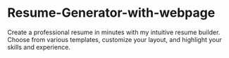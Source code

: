 # Resume-Generator-with-webpage
Create a professional resume in minutes with my intuitive resume builder. Choose from various templates, customize your layout, and highlight your skills and experience.
